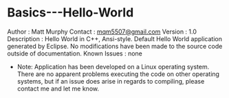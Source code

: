 # Basics---Hello-World
Author        : Matt Murphy
Contact       : mqm5507@gmail.com
Version       : 1.0
Description   : Hello World in C++, Ansi-style. Default Hello World application generated by Eclipse. No modifications have been    made to the source code outside of documentation.
Known Issues  : none
  - Note: Application has been developed on a Linux operating system. There are no apparent problems executing the code on other      operating systems, but if an issue does arise in regards to compiling, please contact me and let me know.
